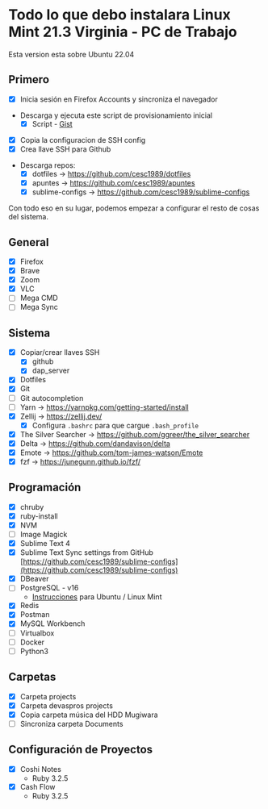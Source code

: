 # Todo lo que debo instalara Linux Mint 21.3 Virginia - PC de Trabajo

Esta version esta sobre Ubuntu 22.04

## Primero

- [x] Inicia sesión en Firefox Accounts y sincroniza el navegador
- Descarga y ejecuta este script de provisionamiento inicial
	- [x] Script - [Gist](https://gist.github.com/cesc1989/5f538428d143d8e5427f#file-01_provision_linux_mint-sh-L46)
- [x] Copia la configuracion de SSH config
- [x] Crea llave SSH para Github
- Descarga repos:
  - [x] dotfiles -> https://github.com/cesc1989/dotfiles
  - [x] apuntes -> https://github.com/cesc1989/apuntes
  - [x] sublime-configs -> https://github.com/cesc1989/sublime-configs

Con todo eso en su lugar, podemos empezar a configurar el resto de cosas del sistema.

## General

- [x] Firefox
- [x] Brave
- [x] Zoom
- [x] VLC
- [ ] Mega CMD
- [ ] Mega Sync

## Sistema

- [x] Copiar/crear llaves SSH
    - [x] github
    - [x] dap_server
- [x] Dotfiles
- [x] Git
- [ ] Git autocompletion
- [ ] Yarn -> https://yarnpkg.com/getting-started/install
- [x] Zellij -> https://zellij.dev/
	- [x] Configura `.bashrc` para que cargue `.bash_profile`
- [x] The Silver Searcher -> https://github.com/ggreer/the_silver_searcher
- [x] Delta -> https://github.com/dandavison/delta
- [x] Emote -> https://github.com/tom-james-watson/Emote
- [x] fzf -> https://junegunn.github.io/fzf/

## Programación

- [x] chruby
- [x] ruby-install
- [x] NVM
- [ ] Image Magick
- [x] Sublime Text 4
- [x] Sublime Text Sync settings from GitHub [https://github.com/cesc1989/sublime-configs](https://github.com/cesc1989/sublime-configs)
- [x] DBeaver 
- [ ] PostgreSQL - v16 
    - [Instrucciones](https://www.digitalocean.com/community/tutorials/how-to-install-postgresql-on-ubuntu-22-04-quickstart) para Ubuntu / Linux Mint
- [x] Redis
- [x] Postman
- [x] MySQL Workbench
- [ ] Virtualbox
- [ ] Docker
- [ ] Python3

## Carpetas

- [x] Carpeta projects
- [x] Carpeta devaspros projects
- [x] Copia carpeta música del HDD Mugiwara
- [ ] Sincroniza carpeta Documents

## Configuración de Proyectos

- [x] Coshi Notes    
    - Ruby 3.2.5
- [x] Cash Flow
    - Ruby 3.2.5